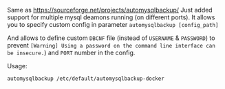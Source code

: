 Same as https://sourceforge.net/projects/automysqlbackup/
Just added support for multiple mysql deamons running (on different ports).
It allows you to specify custom config in parameter `automysqlbackup [config_path]`

And allows to define custom `DBCNF` file (instead of `USERNAME` & `PASSWORD`) to prevent `[Warning] Using a password on the command line interface can be insecure.`) and `PORT` number in the config.

Usage:

```
automysqlbackup /etc/default/automysqlbackup-docker
```